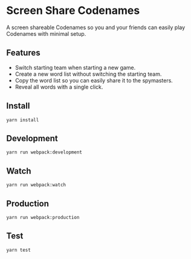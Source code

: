 # Screen Share Codenames

A screen shareable Codenames so you and your friends can easily play Codenames with minimal setup.

## Features

-   Switch starting team when starting a new game.
-   Create a new word list without switching the starting team.
-   Copy the word list so you can easily share it to the spymasters.
-   Reveal all words with a single click.

## Install

`yarn install`

## Development

`yarn run webpack:development`

## Watch

`yarn run webpack:watch`

## Production

`yarn run webpack:production`

## Test

`yarn test`
